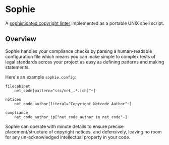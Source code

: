 # Sophie
A [sophisticated copyright linter](https://github.com/aws/s2n-tls/issues/4078#issuecomment-1707031744) implemented as a portable UNIX shell script.

## Overview
Sophie handles your compliance checks by parsing a human-readable configuration file which means you can make simple to complex tests of legal standards across your project as easy as defining patterns and making statements.

Here's an example `sophie.config`:

```
filecabinet
	net_code[pattern="src/net_.*.[ch]"~]

notices
	net_code_author[literal="Copyright Netcode Author"~]

compliance
	net_code_author_ip["net_code_author in net_code"~]
```

Sophie can operate with minute details to ensure precise placement/structure of copyright notices, and defensively, leaving no room for any un-acknowledged intellectual property in your code.

